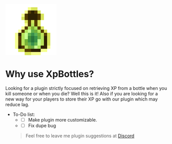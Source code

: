 ![alt text](https://raw.githubusercontent.com/Trxgically/XpBottles/master/logo.png)

# Why use XpBottles?
Looking for a plugin strictly focused on retrieving XP from a bottle when you kill someone or when you die? Well this is it! Also if you are looking for a new way for your players to store their XP go with our plugin which may reduce lag.

* To-Do list:
  * - [ ] Make plugin more customizable.
  * - [ ] Fix dupe bug
  > Feel free to leave me plugin suggestions at [Discord](https://discord.gg/bkcByHZ)
  
